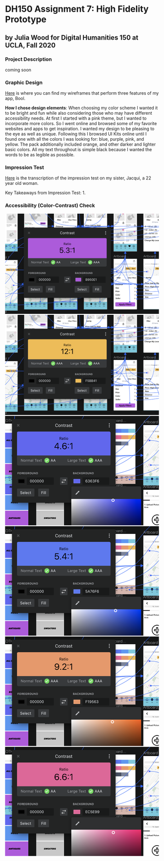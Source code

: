 # DH150 Assignment 7: High Fidelity Prototype

## by Julia Wood for Digital Humanities 150 at UCLA, Fall 2020 

### Project Description

coming soon

### Graphic Design

[Here](https://projects.invisionapp.com/freehand/document/fq1KDPdoR) is where you can find my wireframes that perform three features of my app, Bool. 

**How I chose design elements**: When choosing my color scheme I wanted it to be bright and fun while also considering those who may have different accessibility needs. At first I started with a pink theme, but I wanted to incorporate more colors. So I went online and browsed some of my favorite websites and apps to get inspiration. I wanted my design to be pleasing to the eye as well as unique. Following this I browsed UI Kits online until I found one with all the colors I was looking for: blue, purple, pink, and yellow. The pack additionally included orange, and other darker and lighter basic colors. All my text throughout is simple black because I wanted the words to be as legible as possible. 

### Impression Test

[Here](https://docs.google.com/document/d/1UrwnNYEhCbskTUN56YUEtAHpZJFsfWB3OyzKpY4_7ZM/edit?usp=sharing) is the transcription of the impression test on my sister, Jacqui, a 22 year old woman. 

Key Takeaways from Impression Test: 
1. 

### Accessibility (Color-Contrast) Check 

![1](https://github.com/JuliaWood1/DH150-UX-Design/blob/master/assignment07/Screen%20Shot%202020-11-23%20at%2011.49.55%20PM.png)
![2](https://github.com/JuliaWood1/DH150-UX-Design/blob/master/assignment07/Screen%20Shot%202020-11-23%20at%2011.50.03%20PM.png)
![3](https://github.com/JuliaWood1/DH150-UX-Design/blob/master/assignment07/Screen%20Shot%202020-11-23%20at%2011.50.29%20PM.png)
![4](https://github.com/JuliaWood1/DH150-UX-Design/blob/master/assignment07/Screen%20Shot%202020-11-23%20at%2011.50.36%20PM.png)
![5](https://github.com/JuliaWood1/DH150-UX-Design/blob/master/assignment07/Screen%20Shot%202020-11-23%20at%2011.50.50%20PM.png)
![6](https://github.com/JuliaWood1/DH150-UX-Design/blob/master/assignment07/Screen%20Shot%202020-11-23%20at%2011.50.56%20PM.png)
